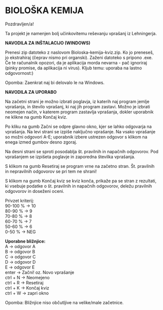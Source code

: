 BIOLOŠKA KEMIJA
===============
Pozdravljen/a!

Ta projekt je namenjen bolj učinkovitemu reševanju vprašanj iz Lehningerja.

**NAVODILA ZA INŠTALACIJO (WINDOWS)**

Prenesi zip datoteko z naslovom Bioloska-kemija-kviz.zip. Ko jo preneseš, jo ekstrahiraj (čeprav nismo pri organski). Zaženi datoteko s pripono .exe. Če te računalnik opozori, da je aplikacija morda nevarna - pač ignoriraj (pinky promise, da aplikacija ni virus). Kljub temu: uporaba na lastno odgovornost:)

Opomba: Zaenkrat naj bi delovalo le na Windows.

**NAVODILA ZA UPORABO**

Na začetni strani je možno izbrati poglavja, iz katerih naj program jemlje vprašanja, in število vprašanj, ki naj jih program zastavi. Možno je izbrati neomejen način, v katerem program zastavlja vprašanja, dokler uporabnik ne klikne na gumb Končaj kviz.

Po kliku na gumb Začni se odpre glavno okno, kjer se lahko odgovarja na vprašanja. Na levi strani se izpiše naključno vprašanje. Na vsako vprašanje so možni odgovori A-E; uporabnik izbere ustrezen odgovor s klikom na enega izmed gumbov desno zgoraj.

Na desni strani se sproti posodablja št. pravilnih in napačnih odgovorov. Pod vprašanjem se izpišeta poglavje in zaporedna številka vprašanja.

S klikom na gumb Resetiraj se program vrne na začetno stran. Št. pravilnih in nepravilnih odgovorov se pri tem ne shrani!

S klikom na gumb Končaj kviz se kviz konča, prikaže pa se stran z rezultati, ki vsebuje podatke o št. pravilnih in napačnih odgovorov, deležu pravilnih odgovorov in doseženi oceni.

Privzet kriterij:  
90-100 % -> 10  
80-90 % -> 9  
70-80 % -> 8  
60-70 % -> 7  
50-60 % -> 6  
0-50 % -> NEG  

**Uporabne bližnjice:**  
A -> odgovor A  
B -> odgovor B  
C -> odgovor C  
D -> odgovor D  
E -> odgovor E  
enter -> Začni! oz. Novo vprašanje  
ctrl + N -> Neomejeno  
ctrl + R -> Resetiraj  
ctrl + K -> Končaj kviz  
ctrl + W -> zapri okno  

Opomba: Bližnjice niso občutljive na velike/male začetnice.
